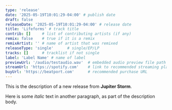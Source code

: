 ```yaml
---
type: 'release'
date: '2025-05-19T10:01:29-04:00' # publish date
draft: false 
releaseDate: '2025-05-19T10:01:29-04:00' # release date
title: 'Lifeforms' # track title
contrib: []     # list of contributing artists (if any)
remix: false    # true if it is a remix
remixArtist: '' # name of artist that was remixed
releaseType: 'single'      # single/EP/LP
tracks: []      # tracklist if not single
label: 'Label Name' # name of label
previewUrl: '/audio/testaudio.wav'  # embedded audio preview file path
streamUrl: 'https://spotify.com'    # link to recommended streaming platform to listen
buyUrl: 'https://beatport.com'      # recommended purchase URL
---
```


This is the description of a new release from **Jupiter Storm**. 

Here is some _italic_ text in another paragraph, as part of the description body.

